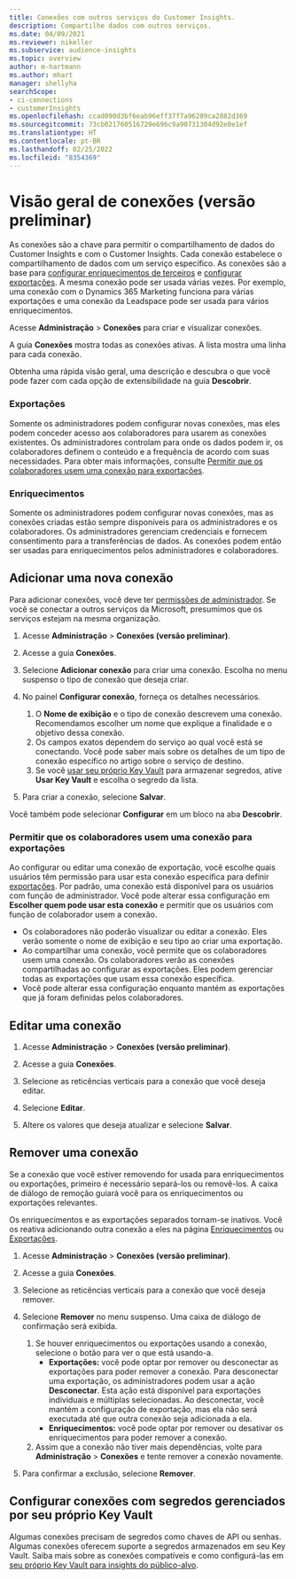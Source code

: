 ```yaml
---
title: Conexões com outros serviços do Customer Insights.
description: Compartilhe dados com outros serviços.
ms.date: 04/09/2021
ms.reviewer: nikeller
ms.subservice: audience-insights
ms.topic: overview
author: m-hartmann
ms.author: mhart
manager: shellyha
searchScope:
- ci-connections
- customerInsights
ms.openlocfilehash: ccad090d3bf6eab96eff37f7a96289ca2882d369
ms.sourcegitcommit: 73cb021760516729e696c9a90731304d92e0e1ef
ms.translationtype: HT
ms.contentlocale: pt-BR
ms.lasthandoff: 02/25/2022
ms.locfileid: "8354369"
---
```

# <a name="connections-preview-overview"></a>Visão geral de conexões (versão preliminar)

As conexões são a chave para permitir o compartilhamento de dados do Customer Insights e com o Customer Insights. Cada conexão estabelece o compartilhamento de dados com um serviço específico. As conexões são a base para [configurar enriquecimentos de terceiros](enrichment-hub.md) e [configurar exportações](export-destinations.md). A mesma conexão pode ser usada várias vezes. Por exemplo, uma conexão com o Dynamics 365 Marketing funciona para várias exportações e uma conexão da Leadspace pode ser usada para vários enriquecimentos.

Acesse **Administração** > **Conexões** para criar e visualizar conexões.

A guia **Conexões** mostra todas as conexões ativas. A lista mostra uma linha para cada conexão. 

Obtenha uma rápida visão geral, uma descrição e descubra o que você pode fazer com cada opção de extensibilidade na guia **Descobrir**.

### <a name="exports"></a>Exportações

Somente os administradores podem configurar novas conexões, mas eles podem conceder acesso aos colaboradores para usarem as conexões existentes. Os administradores controlam para onde os dados podem ir, os colaboradores definem o conteúdo e a frequência de acordo com suas necessidades. Para obter mais informações, consulte [Permitir que os colaboradores usem uma conexão para exportações](#allow-contributors-to-use-a-connection-for-exports).

### <a name="enrichments"></a>Enriquecimentos

Somente os administradores podem configurar novas conexões, mas as conexões criadas estão sempre disponíveis para os administradores e os colaboradores. Os administradores gerenciam credenciais e fornecem consentimento para a transferências de dados. As conexões podem então ser usadas para enriquecimentos pelos administradores e colaboradores.

## <a name="add-a-new-connection"></a>Adicionar uma nova conexão

Para adicionar conexões, você deve ter [permissões de administrador](permissions.md). Se você se conectar a outros serviços da Microsoft, presumimos que os serviços estejam na mesma organização.

1. Acesse **Administração** > **Conexões (versão preliminar)**.

1. Acesse a guia **Conexões**.

1. Selecione **Adicionar conexão** para criar uma conexão. Escolha no menu suspenso o tipo de conexão que deseja criar.

1. No painel **Configurar conexão**, forneça os detalhes necessários. 
   1. O **Nome de exibição** e o tipo de conexão descrevem uma conexão. Recomendamos escolher um nome que explique a finalidade e o objetivo dessa conexão.
   1. Os campos exatos dependem do serviço ao qual você está se conectando. Você pode saber mais sobre os detalhes de um tipo de conexão específico no artigo sobre o serviço de destino.
   1. Se você [usar seu próprio Key Vault](use-azure-key-vault.md) para armazenar segredos, ative **Usar Key Vault** e escolha o segredo da lista.

1. Para criar a conexão, selecione **Salvar**.

Você também pode selecionar **Configurar** em um bloco na aba **Descobrir**.

### <a name="allow-contributors-to-use-a-connection-for-exports"></a>Permitir que os colaboradores usem uma conexão para exportações

Ao configurar ou editar uma conexão de exportação, você escolhe quais usuários têm permissão para usar esta conexão específica para definir [exportações](export-destinations.md). Por padrão, uma conexão está disponível para os usuários com função de administrador. Você pode alterar essa configuração em **Escolher quem pode usar esta conexão** e permitir que os usuários com função de colaborador usem a conexão.

- Os colaboradores não poderão visualizar ou editar a conexão. Eles verão somente o nome de exibição e seu tipo ao criar uma exportação.
- Ao compartilhar uma conexão, você permite que os colaboradores usem uma conexão. Os colaboradores verão as conexões compartilhadas ao configurar as exportações. Eles podem gerenciar todas as exportações que usam essa conexão específica.
- Você pode alterar essa configuração enquanto mantém as exportações que já foram definidas pelos colaboradores.

## <a name="edit-a-connection"></a>Editar uma conexão

1. Acesse **Administração** > **Conexões (versão preliminar)**.

1. Acesse a guia **Conexões**.

1. Selecione as reticências verticais para a conexão que você deseja editar.

1. Selecione **Editar**.

1. Altere os valores que deseja atualizar e selecione **Salvar**.

## <a name="remove-a-connection"></a>Remover uma conexão

Se a conexão que você estiver removendo for usada para enriquecimentos ou exportações, primeiro é necessário separá-los ou removê-los. A caixa de diálogo de remoção guiará você para os enriquecimentos ou exportações relevantes. 

Os enriquecimentos e as exportações separados tornam-se inativos. Você os reativa adicionando outra conexão a eles na página [Enriquecimentos](enrichment-hub.md) ou [Exportações](export-destinations.md).

1. Acesse **Administração** > **Conexões (versão preliminar)**.

1. Acesse a guia **Conexões**.

1. Selecione as reticências verticais para a conexão que você deseja remover.

1. Selecione **Remover** no menu suspenso. Uma caixa de diálogo de confirmação será exibida.

   1. Se houver enriquecimentos ou exportações usando a conexão, selecione o botão para ver o que está usando-a.
      - **Exportações:** você pode optar por remover ou desconectar as exportações para poder remover a conexão. Para desconectar uma exportação, os administradores podem usar a ação **Desconectar**. Esta ação está disponível para exportações individuais e múltiplas selecionadas. Ao desconectar, você mantém a configuração de exportação, mas ela não será executada até que outra conexão seja adicionada a ela.
      - **Enriquecimentos:** você pode optar por remover ou desativar os enriquecimentos para poder remover a conexão. 
   1. Assim que a conexão não tiver mais dependências, volte para **Administração** > **Conexões** e tente remover a conexão novamente.

1. Para confirmar a exclusão, selecione **Remover**.

## <a name="set-up-connections-with-secrets-managed-by-your-own-key-vault"></a>Configurar conexões com segredos gerenciados por seu próprio Key Vault

Algumas conexões precisam de segredos como chaves de API ou senhas. Algumas conexões oferecem suporte a segredos armazenados em seu Key Vault. Saiba mais sobre as conexões compatíveis e como configurá-las em [seu próprio Key Vault para insights do público-alvo](use-azure-key-vault.md).
